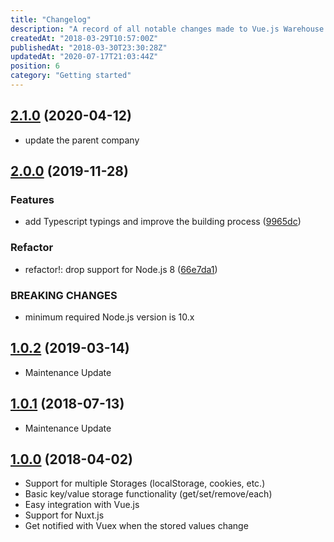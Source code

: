 ```yaml
---
title: "Changelog"
description: "A record of all notable changes made to Vue.js Warehouse."
createdAt: "2018-03-29T10:57:00Z"
publishedAt: "2018-03-30T23:30:28Z"
updatedAt: "2020-07-17T21:03:44Z"
position: 6
category: "Getting started"
---
```


## [2.1.0](https://github.com/juliomrqz/vue-warehouse/compare/v2.0.0...v2.1.0) (2020-04-12)

* update the parent company

## [2.0.0](https://github.com/juliomrqz/vue-warehouse/compare/v1.0.2...v2.0.0) (2019-11-28)

### Features

* add Typescript typings and improve the building process ([9965dc](https://github.com/juliomrqz/vue-warehouse/commit/9965dc0f189b03eef99aed9d178e519abd9616a0))

### Refactor

* refactor!: drop support for Node.js 8 ([66e7da1](https://github.com/juliomrqz/vue-warehouse/commit/66e7da19e3ecfe4de2cf6d4e4b4b9d01ce6568e4))

### BREAKING CHANGES

* minimum required Node.js version is 10.x

## [1.0.2](https://github.com/juliomrqz/vue-warehouse/compare/v1.0.1...v1.0.2) (2019-03-14)

- Maintenance Update

## [1.0.1](https://github.com/juliomrqz/vue-warehouse/compare/v1.0.0...v1.0.1) (2018-07-13)

- Maintenance Update

## [1.0.0](https://github.com/juliomrqz/vue-warehouse/tree/v1.0.0) (2018-04-02)

- Support for multiple Storages (localStorage, cookies, etc.)
- Basic key/value storage functionality (get/set/remove/each)
- Easy integration with Vue.js
- Support for Nuxt.js
- Get notified with Vuex when the stored values change
